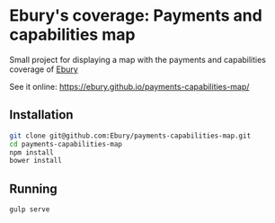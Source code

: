 # Ebury's coverage: Payments and capabilities map

Small project for displaying a map with the payments and capabilities coverage of [Ebury](https://ebury.com)

See it online: https://ebury.github.io/payments-capabilities-map/

## Installation

```bash
git clone git@github.com:Ebury/payments-capabilities-map.git
cd payments-capabilities-map
npm install
bower install
```

## Running

```bash
gulp serve
```